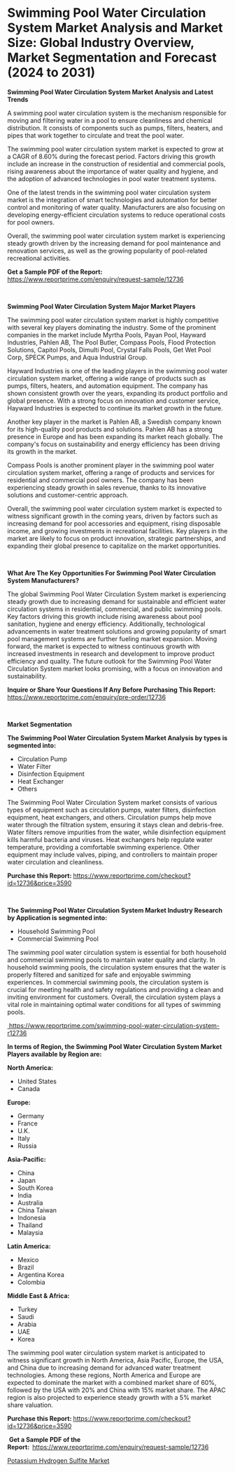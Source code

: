 <p><h1>Swimming Pool Water Circulation System Market Analysis and Market Size: Global Industry Overview, Market Segmentation and Forecast (2024 to 2031)</h1></p><p><strong>Swimming Pool Water Circulation System Market Analysis and Latest Trends</strong></p>
<p><p>A swimming pool water circulation system is the mechanism responsible for moving and filtering water in a pool to ensure cleanliness and chemical distribution. It consists of components such as pumps, filters, heaters, and pipes that work together to circulate and treat the pool water.</p><p>The swimming pool water circulation system market is expected to grow at a CAGR of 8.60% during the forecast period. Factors driving this growth include an increase in the construction of residential and commercial pools, rising awareness about the importance of water quality and hygiene, and the adoption of advanced technologies in pool water treatment systems. </p><p>One of the latest trends in the swimming pool water circulation system market is the integration of smart technologies and automation for better control and monitoring of water quality. Manufacturers are also focusing on developing energy-efficient circulation systems to reduce operational costs for pool owners.</p><p>Overall, the swimming pool water circulation system market is experiencing steady growth driven by the increasing demand for pool maintenance and renovation services, as well as the growing popularity of pool-related recreational activities.</p></p>
<p><strong>Get a Sample PDF of the Report:&nbsp;</strong> <a href="https://www.reportprime.com/enquiry/request-sample/12736">https://www.reportprime.com/enquiry/request-sample/12736</a></p>
<p>&nbsp;</p>
<p><strong>Swimming Pool Water Circulation System Major Market Players</strong></p>
<p><p>The swimming pool water circulation system market is highly competitive with several key players dominating the industry. Some of the prominent companies in the market include Myrtha Pools, Payan Pool, Hayward Industries, Pahlen AB, The Pool Butler, Compass Pools, Flood Protection Solutions, Capitol Pools, Dimulti Pool, Crystal Falls Pools, Get Wet Pool Corp, SPECK Pumps, and Aqua Industrial Group.</p><p>Hayward Industries is one of the leading players in the swimming pool water circulation system market, offering a wide range of products such as pumps, filters, heaters, and automation equipment. The company has shown consistent growth over the years, expanding its product portfolio and global presence. With a strong focus on innovation and customer service, Hayward Industries is expected to continue its market growth in the future.</p><p>Another key player in the market is Pahlen AB, a Swedish company known for its high-quality pool products and solutions. Pahlen AB has a strong presence in Europe and has been expanding its market reach globally. The company's focus on sustainability and energy efficiency has been driving its growth in the market.</p><p>Compass Pools is another prominent player in the swimming pool water circulation system market, offering a range of products and services for residential and commercial pool owners. The company has been experiencing steady growth in sales revenue, thanks to its innovative solutions and customer-centric approach.</p><p>Overall, the swimming pool water circulation system market is expected to witness significant growth in the coming years, driven by factors such as increasing demand for pool accessories and equipment, rising disposable income, and growing investments in recreational facilities. Key players in the market are likely to focus on product innovation, strategic partnerships, and expanding their global presence to capitalize on the market opportunities.</p></p>
<p>&nbsp;</p>
<p><strong>What Are The Key Opportunities For Swimming Pool Water Circulation System Manufacturers?</strong></p>
<p><p>The global Swimming Pool Water Circulation System market is experiencing steady growth due to increasing demand for sustainable and efficient water circulation systems in residential, commercial, and public swimming pools. Key factors driving this growth include rising awareness about pool sanitation, hygiene and energy efficiency. Additionally, technological advancements in water treatment solutions and growing popularity of smart pool management systems are further fueling market expansion. Moving forward, the market is expected to witness continuous growth with increased investments in research and development to improve product efficiency and quality. The future outlook for the Swimming Pool Water Circulation System market looks promising, with a focus on innovation and sustainability.</p></p>
<p><strong>Inquire or Share Your Questions If Any Before Purchasing This Report:</strong> <a href="https://www.reportprime.com/enquiry/pre-order/12736">https://www.reportprime.com/enquiry/pre-order/12736</a></p>
<p>&nbsp;</p>
<p><strong>Market Segmentation</strong></p>
<p><strong>The Swimming Pool Water Circulation System Market Analysis by types is segmented into:</strong></p>
<p><ul><li>Circulation Pump</li><li>Water Filter</li><li>Disinfection Equipment</li><li>Heat Exchanger</li><li>Others</li></ul></p>
<p><p>The Swimming Pool Water Circulation System market consists of various types of equipment such as circulation pumps, water filters, disinfection equipment, heat exchangers, and others. Circulation pumps help move water through the filtration system, ensuring it stays clean and debris-free. Water filters remove impurities from the water, while disinfection equipment kills harmful bacteria and viruses. Heat exchangers help regulate water temperature, providing a comfortable swimming experience. Other equipment may include valves, piping, and controllers to maintain proper water circulation and cleanliness.</p></p>
<p><strong>Purchase this Report:&nbsp;</strong><a href="https://www.reportprime.com/checkout?id=12736&price=3590">https://www.reportprime.com/checkout?id=12736&price=3590</a></p>
<p>&nbsp;</p>
<p><strong>The Swimming Pool Water Circulation System Market Industry Research by Application is segmented into:</strong></p>
<p><ul><li>Household Swimming Pool</li><li>Commercial Swimming Pool</li></ul></p>
<p><p>The swimming pool water circulation system is essential for both household and commercial swimming pools to maintain water quality and clarity. In household swimming pools, the circulation system ensures that the water is properly filtered and sanitized for safe and enjoyable swimming experiences. In commercial swimming pools, the circulation system is crucial for meeting health and safety regulations and providing a clean and inviting environment for customers. Overall, the circulation system plays a vital role in maintaining optimal water conditions for all types of swimming pools.</p></p>
<p><a href="https://www.reportprime.com/swimming-pool-water-circulation-system-r12736">&nbsp;https://www.reportprime.com/swimming-pool-water-circulation-system-r12736</a></p>
<p><strong>In terms of Region, the Swimming Pool Water Circulation System Market Players available by Region are:</strong></p>
<p>
    <p> <strong> North America: </strong>
        <ul>
            <li>United States</li>
            <li>Canada</li>
        </ul>
        </p> 
    <p> <strong> Europe: </strong>
        <ul>
            <li>Germany</li>
            <li>France</li>
            <li>U.K.</li>
            <li>Italy</li>
            <li>Russia</li>
        </ul>
        </p> 
    <p> <strong> Asia-Pacific: </strong>
        <ul>
            <li>China</li>
            <li>Japan</li>
            <li>South Korea</li>
            <li>India</li>
            <li>Australia</li>
            <li>China Taiwan</li>
            <li>Indonesia</li>
            <li>Thailand</li>
            <li>Malaysia</li>
        </ul>
        </p> 
    <p> <strong> Latin America: </strong>
        <ul>
            <li>Mexico</li>
            <li>Brazil</li>
            <li>Argentina Korea</li>
            <li>Colombia</li>
        </ul>
        </p> 
    <p> <strong> Middle East & Africa: </strong>
        <ul>
            <li>Turkey</li>
            <li>Saudi</li>
            <li>Arabia</li>
            <li>UAE</li>
            <li>Korea</li>
        </ul>
    </p>
    </p>
<p><p>The swimming pool water circulation system market is anticipated to witness significant growth in North America, Asia Pacific, Europe, the USA, and China due to increasing demand for advanced water treatment technologies. Among these regions, North America and Europe are expected to dominate the market with a combined market share of 60%, followed by the USA with 20% and China with 15% market share. The APAC region is also projected to experience steady growth with a 5% market share valuation.</p></p>
<p><strong>Purchase this Report: </strong><a href="https://www.reportprime.com/checkout?id=12736&price=3590">https://www.reportprime.com/checkout?id=12736&price=3590</a></p>
<p>&nbsp;<strong>Get a Sample PDF of the Report:&nbsp;&nbsp;</strong><a href="https://www.reportprime.com/enquiry/request-sample/12736">https://www.reportprime.com/enquiry/request-sample/12736</a></p>
<p><strong></strong></p>
<p><p><a href="https://eight-handstand-8fb.notion.site/Potassium-Hydrogen-Sulfite-Market-Analysis-and-Market-Size-Global-Industry-Overview-Market-Segment-2de38ad46f7b44239221cbc099715ee0">Potassium Hydrogen Sulfite Market</a></p></p>